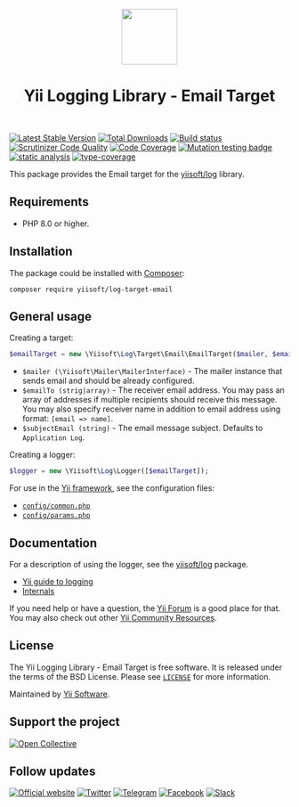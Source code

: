 <p align="center">
    <a href="https://github.com/yiisoft" target="_blank">
        <img src="https://yiisoft.github.io/docs/images/yii_logo.svg" height="100px">
    </a>
    <h1 align="center">Yii Logging Library - Email Target</h1>
    <br>
</p>

[![Latest Stable Version](https://poser.pugx.org/yiisoft/log-target-email/v/stable.png)](https://packagist.org/packages/yiisoft/log-target-email)
[![Total Downloads](https://poser.pugx.org/yiisoft/log-target-email/downloads.png)](https://packagist.org/packages/yiisoft/log-target-email)
[![Build status](https://github.com/yiisoft/log-target-email/workflows/build/badge.svg)](https://github.com/yiisoft/log-target-email/actions?query=workflow%3Abuild)
[![Scrutinizer Code Quality](https://scrutinizer-ci.com/g/yiisoft/log-target-email/badges/quality-score.png?b=master)](https://scrutinizer-ci.com/g/yiisoft/log-target-email/?branch=master)
[![Code Coverage](https://codecov.io/gh/yiisoft/log-target-email/branch/master/graph/badge.svg)](https://codecov.io/gh/yiisoft/log-target-email)
[![Mutation testing badge](https://img.shields.io/endpoint?style=flat&url=https%3A%2F%2Fbadge-api.stryker-mutator.io%2Fgithub.com%2Fyiisoft%2Flog-target-email%2Fmaster)](https://dashboard.stryker-mutator.io/reports/github.com/yiisoft/log-target-email/master)
[![static analysis](https://github.com/yiisoft/log-target-email/workflows/static%20analysis/badge.svg)](https://github.com/yiisoft/log-target-email/actions?query=workflow%3A%22static+analysis%22)
[![type-coverage](https://shepherd.dev/github/yiisoft/log-target-email/coverage.svg)](https://shepherd.dev/github/yiisoft/log-target-email)

This package provides the Email target for the [yiisoft/log](https://github.com/yiisoft/log) library.

## Requirements

- PHP 8.0 or higher.

## Installation

The package could be installed with [Composer](https://getcomposer.org):

```shell
composer require yiisoft/log-target-email
```

## General usage

Creating a target:

```php
$emailTarget = new \Yiisoft\Log\Target\Email\EmailTarget($mailer, $emailTo, $subjectEmail);
```

- `$mailer (\Yiisoft\Mailer\MailerInterface)` - The mailer instance that sends email and should be already configured.
- `$emailTo (strig|array)` - The receiver email address.
  You may pass an array of addresses if multiple recipients should receive this message.
  You may also specify receiver name in addition to email address using format: `[email => name]`.
- `$subjectEmail (string)` - The email message subject. Defaults to `Application Log`.

Creating a logger:

```php
$logger = new \Yiisoft\Log\Logger([$emailTarget]);
```

For use in the [Yii framework](https://www.yiiframework.com/), see the configuration files:
- [`config/common.php`](https://github.com/yiisoft/log-target-email/blob/master/config/common.php)
- [`config/params.php`](https://github.com/yiisoft/log-target-email/blob/master/config/params.php)

## Documentation

For a description of using the logger, see the [yiisoft/log](https://github.com/yiisoft/log) package.

- [Yii guide to logging](https://github.com/yiisoft/docs/blob/master/guide/en/runtime/logging.md)
- [Internals](docs/internals.md)

If you need help or have a question, the [Yii Forum](https://forum.yiiframework.com/c/yii-3-0/63) is a good place
for that. You may also check out other [Yii Community Resources](https://www.yiiframework.com/community).

## License

The Yii Logging Library - Email Target is free software. It is released under the terms of the BSD License.
Please see [`LICENSE`](./LICENSE.md) for more information.

Maintained by [Yii Software](https://www.yiiframework.com/).

## Support the project

[![Open Collective](https://img.shields.io/badge/Open%20Collective-sponsor-7eadf1?logo=open%20collective&logoColor=7eadf1&labelColor=555555)](https://opencollective.com/yiisoft)

## Follow updates

[![Official website](https://img.shields.io/badge/Powered_by-Yii_Framework-green.svg?style=flat)](https://www.yiiframework.com/)
[![Twitter](https://img.shields.io/badge/twitter-follow-1DA1F2?logo=twitter&logoColor=1DA1F2&labelColor=555555?style=flat)](https://twitter.com/yiiframework)
[![Telegram](https://img.shields.io/badge/telegram-join-1DA1F2?style=flat&logo=telegram)](https://t.me/yii3en)
[![Facebook](https://img.shields.io/badge/facebook-join-1DA1F2?style=flat&logo=facebook&logoColor=ffffff)](https://www.facebook.com/groups/yiitalk)
[![Slack](https://img.shields.io/badge/slack-join-1DA1F2?style=flat&logo=slack)](https://yiiframework.com/go/slack)
